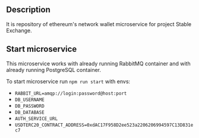## Description

It is repository of ethereum's network wallet microservice for project Stable Exchange.

## Start microservice

This microservice works with already running RabbitMQ container and with already running PostgreSQL container.

To start microservice run ```npm run start``` with envs:
- ```RABBIT_URL=amqp://login:password@host:port```
- ```DB_USERNAME```
- ```DB_PASSWORD```
- ```DB_DATABASE```
- ```AUTH_SERVICE_URL```
- ```USDTERC20_CONTRACT_ADDRESS=0xdAC17F958D2ee523a2206206994597C13D831ec7```
